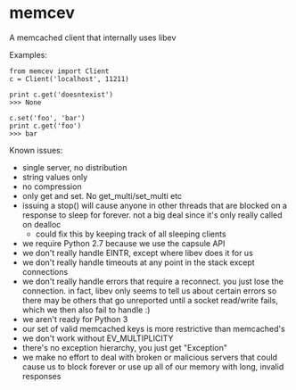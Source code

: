 # memcev

A memcached client that internally uses libev

Examples:

    from memcev import Client
    c = Client('localhost', 11211)

    print c.get('doesntexist')
    >>> None

    c.set('foo', 'bar')
    print c.get('foo')
    >>> bar

Known issues:

* single server, no distribution
* string values only
* no compression
* only get and set. No get_multi/set_multi etc
* issuing a stop() will cause anyone in other threads that are blocked on a
  response to sleep for forever. not a big deal since it's only really called
  on dealloc
  - could fix this by keeping track of all sleeping clients
* we require Python 2.7 because we use the capsule API
* we don't really handle EINTR, except where libev does it for us
* we don't really handle timeouts at any point in the stack except connections
* we don't really handle errors that require a reconnect. you just lose the
  connection. in fact, libev only seems to tell us about certain errors so there
  may be others that go unreported until a socket read/write fails, which we
  then also fail to handle :)
* we aren't ready for Python 3
* our set of valid memcached keys is more restrictive than memcached's
* we don't work without EV_MULTIPLICITY
* there's no exception hierarchy, you just get "Exception"
* we make no effort to deal with broken or malicious servers that could cause us
  to block forever or use up all of our memory with long, invalid responses